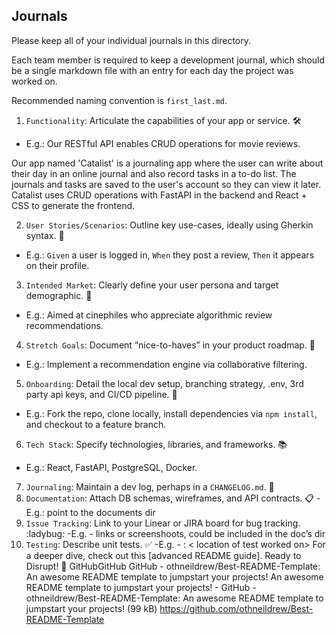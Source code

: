 ## Journals

Please keep all of your individual journals in this directory.

Each team member is required to keep a development journal, which should be a single markdown file with an entry for each day the project was worked on.

Recommended naming convention is `first_last.md`.

1. `Functionality`: Articulate the capabilities of your app or service. :hammer_and_wrench:
- E.g.: Our RESTful API enables CRUD operations for movie reviews.

Our app named 'Catalist' is a journaling app where the user can write about their day in an online journal and also record tasks in a to-do list. The journals and tasks are saved to the user's account so they can view it later. Catalist uses CRUD operations with FastAPI in the backend and React + CSS to generate the frontend.

2. `User Stories/Scenarios`: Outline key use-cases, ideally using Gherkin syntax. :cucumber:
- E.g.: `Given` a user is logged in, `When` they post a review, `Then` it appears on their profile.
3. `Intended Market`: Clearly define your user persona and target demographic. :dart:
- E.g.: Aimed at cinephiles who appreciate algorithmic review recommendations.
4. `Stretch Goals`: Document “nice-to-haves” in your product roadmap. :rainbow:
- E.g.: Implement a recommendation engine via collaborative filtering.
5. `Onboarding`: Detail the local dev setup, branching strategy, .env, 3rd party api keys, and CI/CD pipeline. :rocket:
- E.g.: Fork the repo, clone locally, install dependencies via `npm install`, and checkout to a feature branch.
6. `Tech Stack`: Specify technologies, libraries, and frameworks. :books:
- E.g.: React, FastAPI, PostgreSQL, Docker.
7. `Journaling`: Maintain a dev log, perhaps in a `CHANGELOG.md`. :scroll:
8. `Documentation`: Attach DB schemas, wireframes, and API contracts. :clipboard:
-E.g.: point to the documents dir
9. `Issue Tracking`: Link to your Linear or JIRA board for bug tracking. :ladybug:
-E.g. - links or screenshoots, could be included in the doc’s dir
10. `Testing`: Describe unit tests. :white_check_mark:
-E.g. - <student name> : < location of test worked on>
For a deeper dive, check out this [advanced README guide]. Ready to Disrupt! :rocket:
GitHubGitHub
GitHub - othneildrew/Best-README-Template: An awesome README template to jumpstart your projects!
An awesome README template to jumpstart your projects! - GitHub - othneildrew/Best-README-Template: An awesome README template to jumpstart your projects! (99 kB)
https://github.com/othneildrew/Best-README-Template
